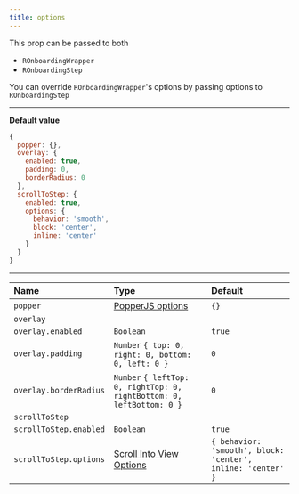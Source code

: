 ```yaml
---
title: options
---
```

<alert type="info">
This prop can be passed to both

- `ROnboardingWrapper`
- `ROnboardingStep`

You can override `ROnboardingWrapper`'s options by passing options to `ROnboardingStep`
</alert>

---
**Default value**

```js
{
  popper: {},
  overlay: {
    enabled: true,
    padding: 0,
    borderRadius: 0
  },
  scrollToStep: {
    enabled: true,
    options: {
      behavior: 'smooth',
      block: 'center',
      inline: 'center'
    }
  }
}
```
---
| Name | Type | Default |
| :-------- | :-------- | :-------- |
| `popper` | [PopperJS options](https://popper.js.org/docs/v2/constructors/#options) | `{}` |
| `overlay` | | |
| `overlay.enabled` | `Boolean` | `true` |
| `overlay.padding` | `Number` `{ top: 0, right: 0, bottom: 0, left: 0 }` | `0` |
| `overlay.borderRadius` | `Number` `{ leftTop: 0, rightTop: 0, rightBottom: 0, leftBottom: 0 }` | `0` |
| `scrollToStep` | | |
| `scrollToStep.enabled` | `Boolean` | `true` |
| `scrollToStep.options` | [Scroll Into View Options](https://developer.mozilla.org/en-US/docs/Web/API/Element/scrollIntoView) | `{ behavior: 'smooth', block: 'center', inline: 'center'    }` |














